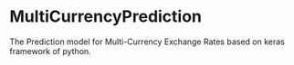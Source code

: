 # MultiCurrencyPrediction
 The Prediction model for Multi-Currency Exchange Rates based on keras framework of python. 

